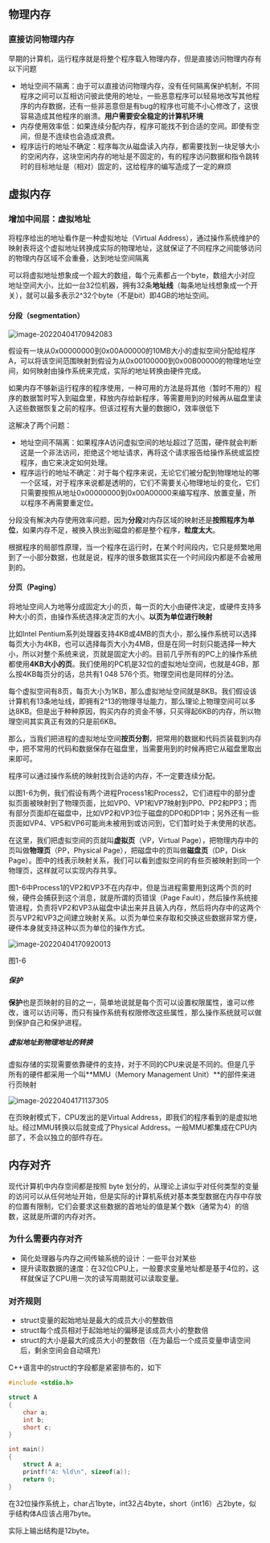 ## 物理内存

### 直接访问物理内存

早期的计算机，运行程序就是将整个程序载入物理内存，但是直接访问物理内存有以下问题

-   地址空间不隔离：由于可以直接访问物理内存，没有任何隔离保护机制，不同程序之间可以互相访问彼此使用的地址，一些恶意程序可以轻易地改写其他程序的内存数据，还有一些非恶意但是有bug的程序也可能不小心修改了，这很容易造成其他程序的崩溃。**用户需要安全稳定的计算机环境**
-   内存使用效率低：如果连续分配内存，程序可能找不到合适的空间。即使有空间，但是不连续也会造成浪费。
-   程序运行的地址不确定：程序每次从磁盘读入内存，都需要找到一块足够大小的空闲内存，这块空闲内存的地址是不固定的，有的程序访问数据和指令跳转时的目标地址是（相对）固定的，这给程序的编写造成了一定的麻烦

## 虚拟内存

### 增加中间层：虚拟地址

将程序给出的地址看作是一种虚拟地址（Virtual Address），通过操作系统维护的映射表将这个虚拟地址转换成实际的物理地址，这就保证了不同程序之间能够访问的物理内存区域不会重叠，达到地址空间隔离

可以将虚拟地址想象成一个超大的数组，每个元素都占一个byte，数组大小对应地址空间大小，比如一台32位机器，拥有32条**地址线**（每条地址线想象成一个开关），就可以最多表示2^32个byte（不是bit）即4GB的地址空间。

#### 分段（segmentation）

![image-20220404170942083](https://cdn.jsdelivr.net/gh/YuzikiRain/ImageBed@master/img/202204041709165.png)

假设有一块从0x00000000到0x00A00000的10MB大小的虚拟空间分配给程序A，可以将该空间范围映射到假设为从0x00100000到0x00B00000的物理地址空间，如何映射由操作系统来完成，实际的地址转换由硬件完成。

如果内存不够新运行程序的程序使用，一种可用的方法是将其他（暂时不用的）程序的数据暂时写入到磁盘里，释放内存给新程序，等需要用到的时候再从磁盘里读入这些数据恢复之前的程序。但该过程有大量的数据IO，效率很低下

这解决了两个问题：

-   地址空间不隔离：如果程序A访问虚拟空间的地址超过了范围，硬件就会判断这是一个非法访问，拒绝这个地址请求，再将这个请求报告给操作系统或监控程序，由它来决定如何处理。
-   程序运行的地址不确定：对于每个程序来说，无论它们被分配到物理地址的哪一个区域，对于程序来说都是透明的，它们不需要关心物理地址的变化，它们只需要按照从地址0x00000000到0x00A00000来编写程序、放置变量，所以程序不再需要重定位。

分段没有解决内存使用效率问题，因为**分段**对内存区域的映射还是**按照程序为单位**，如果内存不足，被换入换出到磁盘的都是整个程序，**粒度太大**。

根据程序的局部性原理，当一个程序在运行时，在某个时间段内，它只是频繁地用到了一小部分数据，也就是说，程序的很多数据其实在一个时间段内都是不会被用到的。

#### 分页（Paging）

将地址空间人为地等分成固定大小的页，每一页的大小由硬件决定，或硬件支持多种大小的页，由操作系统选择决定页的大小。**以页为单位进行映射**

比如Intel Pentium系列处理器支持4KB或4MB的页大小，那么操作系统可以选择每页大小为4KB，也可以选择每页大小为4MB，但是在同一时刻只能选择一种大小，所以对整个系统来说，页就是固定大小的。目前几乎所有的PC上的操作系统都使用**4KB大小的页**。我们使用的PC机是32位的虚拟地址空间，也就是4GB，那么按4KB每页分的话，总共有1 048 576个页。物理空间也是同样的分法。

每个虚拟空间有8页，每页大小为1KB，那么虚拟地址空间就是8KB。我们假设该计算机有13条地址线，即拥有2^13的物理寻址能力，那么理论上物理空间可以多达8KB。但是出于种种原因，购买内存的资金不够，只买得起6KB的内存，所以物理空间其实真正有效的只是前6KB。

那么，当我们把进程的虚拟地址空间**按页分割**，把常用的数据和代码页装载到内存中，把不常用的代码和数据保存在磁盘里，当需要用到的时候再把它从磁盘里取出来即可。

程序可以通过操作系统的映射找到合适的内存，不一定要连续分配。

以图1-6为例，我们假设有两个进程Process1和Process2，它们进程中的部分虚拟页面被映射到了物理页面，比如VP0、VP1和VP7映射到PP0、PP2和PP3；而有部分页面却在磁盘中，比如VP2和VP3位于磁盘的DP0和DP1中；另外还有一些页面如VP4、VP5和VP6可能尚未被用到或访问到，它们暂时处于未使用的状态。

在这里，我们把虚拟空间的页就叫**虚拟页**（VP，Virtual Page），把物理内存中的页叫做**物理页**（PP，Physical Page），把磁盘中的页叫做**磁盘页**（DP，Disk Page）。图中的线表示映射关系，我们可以看到虚拟空间的有些页被映射到同一个物理页，这样就可以实现内存共享。

图1-6中Process1的VP2和VP3不在内存中，但是当进程需要用到这两个页的时候，硬件会捕获到这个消息，就是所谓的页错误（Page Fault），然后操作系统接管进程，负责将VP2和VP3从磁盘中读出来并且装入内存，然后将内存中的这两个页与VP2和VP3之间建立映射关系。以页为单位来存取和交换这些数据非常方便，硬件本身就支持这种以页为单位的操作方式。

![image-20220404170920013](https://cdn.jsdelivr.net/gh/YuzikiRain/ImageBed@master/img/202204041709099.png)

图1-6

##### 保护

**保护**也是页映射的目的之一，简单地说就是每个页可以设置权限属性，谁可以修改，谁可以访问等，而只有操作系统有权限修改这些属性，那么操作系统就可以做到保护自己和保护进程。

##### 虚拟地址到物理地址的转换

虚拟存储的实现需要依靠硬件的支持，对于不同的CPU来说是不同的。但是几乎所有的硬件都采用一个叫**MMU（Memory Management Unit）**的部件来进行页映射

![image-20220404171137305](https://cdn.jsdelivr.net/gh/YuzikiRain/ImageBed@master/img/202204041711346.png)

在页映射模式下，CPU发出的是Virtual Address，即我们的程序看到的是虚拟地址。经过MMU转换以后就变成了Physical Address。一般MMU都集成在CPU内部了，不会以独立的部件存在。

## 内存对齐

现代计算机中内存空间都是按照 byte 划分的，从理论上讲似乎对任何类型的变量的访问可以从任何地址开始，但是实际的计算机系统对基本类型数据在内存中存放的位置有限制，它们会要求这些数据的首地址的值是某个数k（通常为4）的倍数，这就是所谓的内存对齐。

### 为什么需要内存对齐

-   简化处理器与内存之间传输系统的设计：一些平台对某些
-   提升读取数据的速度：在32位CPU上，一般要求变量地址都是基于4位的，这样就保证了CPU用一次的读写周期就可以读取变量。

### 对齐规则

-   struct变量的起始地址是最大的成员大小的整数倍
-   struct每个成员相对于起始地址的偏移是该成员大小的整数倍
-   struct的大小是最大的成员大小的整数倍（在为最后一个成员变量申请空间后，剩余空间会自动填充）

C++语言中的struct的字段都是紧密排布的，如下

``` c++
#include <stdio.h>

struct A
{
    char a;
    int b;
    short c;
}

int main()
{
    struct A a;
    printf("A: %ld\n", sizeof(a));
    return 0;
}
```

在32位操作系统上，char占1byte，int32占4byte，short（int16）占2byte，似乎结构体A应该占用7byte。

实际上输出结构是12byte。